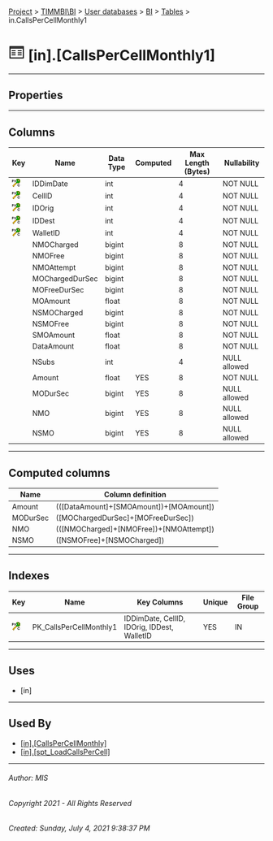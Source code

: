 #### 

[Project](../../../../index.md) > [TIMMBI\\BI](../../../index.md) > [User databases](../../index.md) > [BI](../index.md) > [Tables](Tables.md) > in.CallsPerCellMonthly1

# ![Tables](../../../../Images/Table32.png) [in].[CallsPerCellMonthly1]

---

## <a name="#properties"></a>Properties



---

## <a name="#columns"></a>Columns

| Key | Name | Data Type | Computed | Max Length (Bytes) | Nullability |
|---|---|---|---|---|---|
| [![Cluster Primary Key PK_CallsPerCellMonthly1: IDDimDate\CellID\IDOrig\IDDest\WalletID](../../../../Images/pkcluster.png)](#indexes) | IDDimDate | int |  | 4 | NOT NULL |
| [![Cluster Primary Key PK_CallsPerCellMonthly1: IDDimDate\CellID\IDOrig\IDDest\WalletID](../../../../Images/pkcluster.png)](#indexes) | CellID | int |  | 4 | NOT NULL |
| [![Cluster Primary Key PK_CallsPerCellMonthly1: IDDimDate\CellID\IDOrig\IDDest\WalletID](../../../../Images/pkcluster.png)](#indexes) | IDOrig | int |  | 4 | NOT NULL |
| [![Cluster Primary Key PK_CallsPerCellMonthly1: IDDimDate\CellID\IDOrig\IDDest\WalletID](../../../../Images/pkcluster.png)](#indexes) | IDDest | int |  | 4 | NOT NULL |
| [![Cluster Primary Key PK_CallsPerCellMonthly1: IDDimDate\CellID\IDOrig\IDDest\WalletID](../../../../Images/pkcluster.png)](#indexes) | WalletID | int |  | 4 | NOT NULL |
|  | NMOCharged | bigint |  | 8 | NOT NULL |
|  | NMOFree | bigint |  | 8 | NOT NULL |
|  | NMOAttempt | bigint |  | 8 | NOT NULL |
|  | MOChargedDurSec | bigint |  | 8 | NOT NULL |
|  | MOFreeDurSec | bigint |  | 8 | NOT NULL |
|  | MOAmount | float |  | 8 | NOT NULL |
|  | NSMOCharged | bigint |  | 8 | NOT NULL |
|  | NSMOFree | bigint |  | 8 | NOT NULL |
|  | SMOAmount | float |  | 8 | NOT NULL |
|  | DataAmount | float |  | 8 | NOT NULL |
|  | NSubs | int |  | 4 | NULL allowed |
|  | Amount | float | YES | 8 | NOT NULL |
|  | MODurSec | bigint | YES | 8 | NULL allowed |
|  | NMO | bigint | YES | 8 | NULL allowed |
|  | NSMO | bigint | YES | 8 | NULL allowed |


---

## <a name="#computedcolumns"></a>Computed columns

| Name | Column definition |
|---|---|
| Amount | (([DataAmount]+[SMOAmount])+[MOAmount]) |
| MODurSec | ([MOChargedDurSec]+[MOFreeDurSec]) |
| NMO | (([NMOCharged]+[NMOFree])+[NMOAttempt]) |
| NSMO | ([NSMOFree]+[NSMOCharged]) |


---

## <a name="#indexes"></a>Indexes

| Key | Name | Key Columns | Unique | File Group |
|---|---|---|---|---|
| [![Cluster Primary Key PK_CallsPerCellMonthly1: IDDimDate\CellID\IDOrig\IDDest\WalletID](../../../../Images/pkcluster.png)](#indexes) | PK_CallsPerCellMonthly1 | IDDimDate, CellID, IDOrig, IDDest, WalletID | YES | IN |


---

## <a name="#uses"></a>Uses

* [in]


---

## <a name="#usedby"></a>Used By

* [[in].[CallsPerCellMonthly]](../Views/CallsPerCellMonthly.md)
* [[in].[spt_LoadCallsPerCell]](../Programmability/Stored_Procedures/spt_LoadCallsPerCell.md)


---

###### Author:  MIS

###### Copyright 2021 - All Rights Reserved

###### Created: Sunday, July 4, 2021 9:38:37 PM

